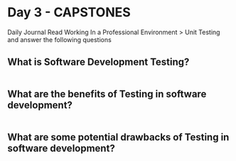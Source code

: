 # Day 3 - CAPSTONES

Daily Journal
Read Working In a Professional Environment > Unit Testing and answer the following questions

## What is Software Development Testing?
```
```
## What are the benefits of Testing in software development?
```
```
## What are some potential drawbacks of Testing in software development?
```
```